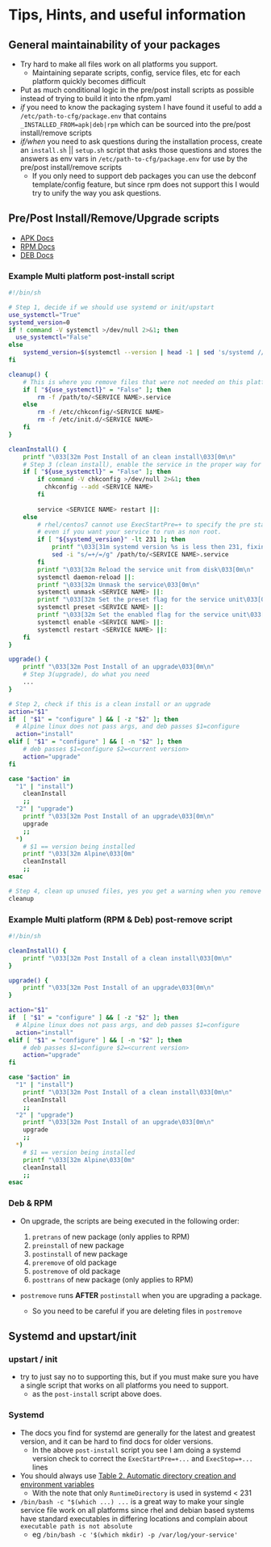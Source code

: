# Tips, Hints, and useful information

## General maintainability of your packages
* Try hard to make all files work on all platforms you support. 
    * Maintaining separate scripts, config, service files, etc for each platform quickly becomes difficult 
* Put as much conditional logic in the pre/post install scripts as possible instead of trying to build it into the nfpm.yaml
* *if* you need to know the packaging system I have found it useful to add a `/etc/path-to-cfg/package.env` that contains `_INSTALLED_FROM=apk|deb|rpm` which can be sourced into the pre/post install/remove scripts
* *if/when* you need to ask questions during the installation process, create an `install.sh` || `setup.sh` script that asks those questions and stores the answers as env vars in `/etc/path-to-cfg/package.env` for use by the pre/post install/remove scripts
  * If you only need to support deb packages you can use the debconf template/config feature, but since rpm does not support this I would try to unify the way you ask questions.

## Pre/Post Install/Remove/Upgrade scripts
* [APK Docs](https://wiki.alpinelinux.org/wiki/Creating_an_Alpine_package#install)
* [RPM Docs](https://docs.fedoraproject.org/en-US/packaging-guidelines/Scriptlets/)
* [DEB Docs](https://www.debian.org/doc/debian-policy/ch-maintainerscripts.html)

### Example Multi platform post-install script
```bash
#!/bin/sh

# Step 1, decide if we should use systemd or init/upstart
use_systemctl="True"
systemd_version=0
if ! command -V systemctl >/dev/null 2>&1; then
  use_systemctl="False"
else
    systemd_version=$(systemctl --version | head -1 | sed 's/systemd //g')
fi

cleanup() {
    # This is where you remove files that were not needed on this platform / system
    if [ "${use_systemctl}" = "False" ]; then
    	rm -f /path/to/<SERVICE NAME>.service
    else
        rm -f /etc/chkconfig/<SERVICE NAME>
        rm -f /etc/init.d/<SERVICE NAME>
    fi
}

cleanInstall() {
    printf "\033[32m Post Install of an clean install\033[0m\n"
    # Step 3 (clean install), enable the service in the proper way for this platform
    if [ "${use_systemctl}" = "False" ]; then
        if command -V chkconfig >/dev/null 2>&1; then
          chkconfig --add <SERVICE NAME>
        fi
        
        service <SERVICE NAME> restart ||:
    else
    	# rhel/centos7 cannot use ExecStartPre=+ to specify the pre start should be run as root
    	# even if you want your service to run as non root.
        if [ "${systemd_version}" -lt 231 ]; then
	        printf "\033[31m systemd version %s is less then 231, fixing the service file \033[0m\n" "${systemd_version}"
	        sed -i "s/=+/=/g" /path/to/<SERVICE NAME>.service
	    fi
        printf "\033[32m Reload the service unit from disk\033[0m\n"
        systemctl daemon-reload ||:
        printf "\033[32m Unmask the service\033[0m\n"
        systemctl unmask <SERVICE NAME> ||:
        printf "\033[32m Set the preset flag for the service unit\033[0m\n"
        systemctl preset <SERVICE NAME> ||:
        printf "\033[32m Set the enabled flag for the service unit\033[0m\n"
        systemctl enable <SERVICE NAME> ||:
        systemctl restart <SERVICE NAME> ||:
    fi
}

upgrade() {
    printf "\033[32m Post Install of an upgrade\033[0m\n"
    # Step 3(upgrade), do what you need
    ...
}

# Step 2, check if this is a clean install or an upgrade
action="$1"
if  [ "$1" = "configure" ] && [ -z "$2" ]; then
  # Alpine linux does not pass args, and deb passes $1=configure
  action="install"
elif [ "$1" = "configure" ] && [ -n "$2" ]; then
    # deb passes $1=configure $2=<current version>
    action="upgrade"
fi

case "$action" in
  "1" | "install")
    cleanInstall
    ;;
  "2" | "upgrade")
    printf "\033[32m Post Install of an upgrade\033[0m\n"
    upgrade
    ;;
  *)
    # $1 == version being installed  
    printf "\033[32m Alpine\033[0m"
    cleanInstall
    ;;
esac

# Step 4, clean up unused files, yes you get a warning when you remove the package, but that is ok. 
cleanup
```
### Example Multi platform (RPM & Deb) post-remove script
```bash
#!/bin/sh

cleanInstall() {
    printf "\033[32m Post Install of a clean install\033[0m\n"
}

upgrade() {
    printf "\033[32m Post Install of an upgrade\033[0m\n"
}

action="$1"
if  [ "$1" = "configure" ] && [ -z "$2" ]; then
  # Alpine linux does not pass args, and deb passes $1=configure
  action="install"
elif [ "$1" = "configure" ] && [ -n "$2" ]; then
    # deb passes $1=configure $2=<current version>
    action="upgrade"
fi

case "$action" in
  "1" | "install")
    printf "\033[32m Post Install of a clean install\033[0m\n"
    cleanInstall
    ;;
  "2" | "upgrade")
    printf "\033[32m Post Install of an upgrade\033[0m\n"
    upgrade
    ;;
  *)
    # $1 == version being installed  
    printf "\033[32m Alpine\033[0m"
    cleanInstall
    ;;
esac

```

### Deb & RPM
* On upgrade, the scripts are being executed in the following order:
    1. `pretrans` of new package (only applies to RPM)
    2. `preinstall` of new package
    3. `postinstall` of new package
    4. `preremove` of old package
    5. `postremove` of old package
    6. `posttrans` of new package (only applies to RPM)

* `postremove` runs **AFTER** `postinstall` when you are upgrading a package. 
   * So you need to be careful if you are deleting files in `postremove`

## Systemd and upstart/init
### upstart / init
* try to just say no to supporting this, but if you must make sure you have a single script that works on all platforms you need to support.
  * as the `post-install` script above does.

### Systemd
* The docs you find for systemd are generally for the latest and greatest version, and it can be hard to find docs for older versions.
  * In the above `post-install` script you see I am doing a systemd version check to correct the `ExecStartPre=+...` and `ExecStop=+...` lines
* You should always use [Table 2. Automatic directory creation and environment variables](https://www.freedesktop.org/software/systemd/man/systemd.exec.html#id-1.14.4.3.6.2)
  * With the note that only `RuntimeDirectory` is used in systemd < 231
* `/bin/bash -c "$(which ...) ...` is a great way to make your single service file work on all platforms since rhel and debian based systems have standard executables in differing locations and complain about `executable path is not absolute`
  * eg `/bin/bash -c '$(which mkdir) -p /var/log/your-service'` 
